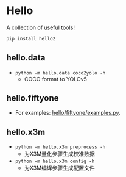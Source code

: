# Hello
A collection of useful tools!

```sh
pip install hello2
```

## hello.data
- `python -m hello.data coco2yolo -h`
    - COCO format to YOLOv5

## hello.fiftyone
- For examples: [hello/fiftyone/examples.py](https://github.com/flystarhe/hello/blob/main/hello/fiftyone/examples.py).

## hello.x3m
- `python -m hello.x3m preprocess -h`
    - 为X3M量化步骤生成校准数据
- `python -m hello.x3m config -h`
    - 为X3M编译步骤生成配置文件
